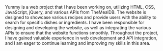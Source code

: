 Yummy is a web project that I have been working on, utilizing HTML, CSS, JavaScript, jQuery, and various APIs from TheMealDB. The website is designed to showcase various recipes and provide users with the ability to search for specific dishes or ingredients. I have been responsible for designing and developing the website, as well as integrating the various APIs to ensure that the website functions smoothly. Throughout the project, I have gained valuable experience in web development and API integration, and I am eager to continue learning and improving my skills in this area.
